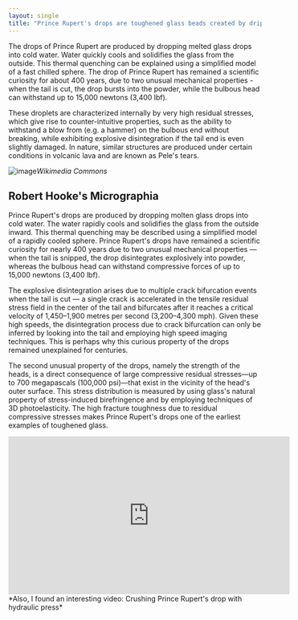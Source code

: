 ```yaml
---
layout: single
title: "Prince Rupert's drops are toughened glass beads created by dripping molten glass into cold water"
---
```

The drops of Prince Rupert are produced by dropping melted glass drops into cold water. Water quickly cools and solidifies the glass from the outside. This thermal quenching can be explained using a simplified model of a fast chilled sphere. The drop of Prince Rupert has remained a scientific curiosity for about 400 years, due to two unusual mechanical properties - when the tail is cut, the drop bursts into the powder, while the bulbous head can withstand up to 15,000 newtons (3,400 lbf).

These droplets are characterized internally by very high residual stresses, which give rise to counter-intuitive properties, such as the ability to withstand a blow from (e.g. a hammer) on the bulbous end without breaking, while exhibiting explosive disintegration if the tail end is even slightly damaged. In nature, similar structures are produced under certain conditions in volcanic lava and are known as Pele's tears.

![image](https://upload.wikimedia.org/wikipedia/commons/7/76/Prince_Ruperts_drops.jpg)*Wikimedia Commons*

<script async src="//pagead2.googlesyndication.com/pagead/js/adsbygoogle.js"></script>
<ins class="adsbygoogle"
     style="display:block; text-align:center;"
     data-ad-layout="in-article"
     data-ad-format="fluid"
     data-ad-client="ca-pub-7868661326160958"
     data-ad-slot="3072558811"></ins>
<script>
     (adsbygoogle = window.adsbygoogle || []).push({});
</script>

Robert Hooke's Micrographia
-
Prince Rupert's drops are produced by dropping molten glass drops into cold water. The water rapidly cools and solidifies the glass from the outside inward. This thermal quenching may be described using a simplified model of a rapidly cooled sphere. Prince Rupert's drops have remained a scientific curiosity for nearly 400 years due to two unusual mechanical properties — when the tail is snipped, the drop disintegrates explosively into powder, whereas the bulbous head can withstand compressive forces of up to 15,000 newtons (3,400 lbf).

The explosive disintegration arises due to multiple crack bifurcation events when the tail is cut — a single crack is accelerated in the tensile residual stress field in the center of the tail and bifurcates after it reaches a critical velocity of 1,450–1,900 metres per second (3,200–4,300 mph). Given these high speeds, the disintegration process due to crack bifurcation can only be inferred by looking into the tail and employing high speed imaging techniques. This is perhaps why this curious property of the drops remained unexplained for centuries.

The second unusual property of the drops, namely the strength of the heads, is a direct consequence of large compressive residual stresses—up to 700 megapascals (100,000 psi)—that exist in the vicinity of the head's outer surface. This stress distribution is measured by using glass's natural property of stress-induced birefringence and by employing techniques of 3D photoelasticity. The high fracture toughness due to residual compressive stresses makes Prince Rupert's drops one of the earliest examples of toughened glass.

<iframe width="560" height="315" src="https://www.youtube.com/embed/SrLfShIPYko" frameborder="0" allow="accelerometer; autoplay; encrypted-media; gyroscope; picture-in-picture" allowfullscreen></iframe>*Also, I found an interesting video: Crushing Prince Rupert's drop with hydraulic press*


